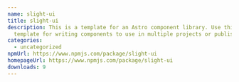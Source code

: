 ```yaml
---
name: slight-ui
title: slight-ui
description: This is a template for an Astro component library. Use this
  template for writing components to use in multiple projects or publish to NPM.
categories:
  - uncategorized
npmUrl: https://www.npmjs.com/package/slight-ui
homepageUrl: https://www.npmjs.com/package/slight-ui
downloads: 9
---
```

